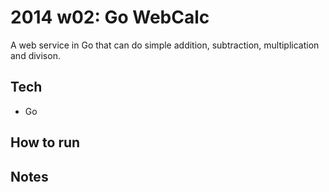 2014 w02: Go WebCalc
====================
A web service in Go that can do simple addition, subtraction, multiplication and divison.

Tech
----
- Go

How to run
----------


Notes
-----

